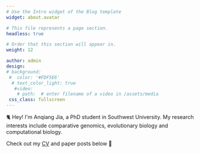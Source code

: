 ```yaml
---
# Use the Intro widget of the Blog template
widget: about.avatar

# This file represents a page section.
headless: true

# Order that this section will appear in.
weight: 12

author: admin
design:
# background:
 #  color: '#FDF5E6'
  # text_color_light: true
   #video:
    # path:  # enter filename of a video in /assets/media
 css_class: fullscreen
---
```


🐈 Hey! I'm Anqiang Jia, a PhD student in Southwest University. My research interests include comparative genomics, evolutionary biology and computational biology.

Check out my [CV](/about/) and paper posts below 🌈
